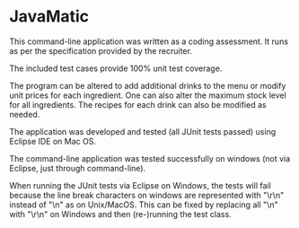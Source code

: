 # JavaMatic

This command-line application was written as a coding assessment.
It runs as per the specification provided by the recruiter.

The included test cases provide 100% unit test coverage.

The program can be altered to add additional drinks to the menu or modify unit prices for each ingredient.
One can also alter the maximum stock level for all ingredients.
The recipes for each drink can also be modified as needed.


The application was developed and tested (all JUnit tests passed) using Eclipse IDE on Mac OS. 

The command-line application was tested successfully on windows (not via Eclipse, just through command-line).

When running the JUnit tests via Eclipse on Windows, the tests will fail because the line break characters on windows are 
represented with "\r\n" instead of "\n" as on Unix/MacOS. This can be fixed by replacing all "\n" with "\r\n" on Windows and 
then (re-)running the test class.
